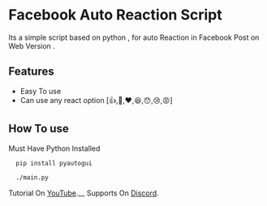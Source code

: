 # Facebook Auto Reaction Script

Its a simple script based on python , for auto Reaction in Facebook Post on Web Version .




## Features

- Easy To use
- Can use any react option [:thumbsup:,:smiling_face_with_three_hearts:,:heart:,:laughing:,:hushed:,:cry:,:rage:]


## How To use

Must Have Python Installed

```bash
  pip install pyautogui
```
```bash
  ./main.py
```

Tutorial On [YouTube](https://youtu.be/A5sAc1SclWg).__
Supports On [Discord](https://discord.gg/RkkUmPcpsK).
